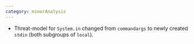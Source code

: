 ```yaml
---
category: minorAnalysis
---
```

* Threat-model for `System.in` changed from `commandargs` to newly created `stdin` (both subgroups of `local`).
